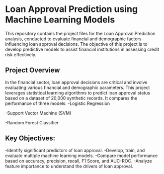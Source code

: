 # Loan Approval Prediction using Machine Learning Models
This repository contains the project files for the Loan Approval Prediction analysis, conducted to evaluate financial and demographic factors influencing loan approval decisions. The objective of this project is to develop predictive models to assist financial institutions in assessing credit risk effectively.
## Project Overview
In the financial sector, loan approval decisions are critical and involve evaluating various financial and demographic parameters. This project leverages statistical learning algorithms to predict loan approval status based on a dataset of 20,000 synthetic records. It compares the performance of three models:
-Logistic Regression

-Support Vector Machine (SVM)

-Random Forest Classifier
## Key Objectives:
-Identify significant predictors of loan approval.
-Develop, train, and evaluate multiple machine learning models.
-Compare model performance based on accuracy, precision, recall, F1 Score, and AUC-ROC.
-Analyze feature importance to understand the drivers of loan approval.
